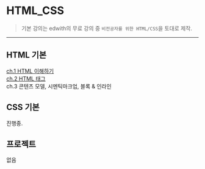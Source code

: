 # HTML_CSS 
> 기본 강의는 edwith의 무료 강의 중 `비전공자를 위한 HTML/CSS`을 토대로 제작.
------

## HTML 기본
[ch.1 HTML 이해하기](https://github.com/Park-Seung-Hun/Web_Programming/blob/main/HTML_CSS/HTML_CSS_Basic/ch1.md)<br>
[ch.2 HTML 태그](https://github.com/Park-Seung-Hun/Web_Programming/blob/main/HTML_CSS/HTML_CSS_Basic/ch2.md)<br>
ch.3 콘텐츠 모델, 시멘틱마크업, 블록 & 인라인<br>

## CSS 기본
진행중.

## 프로젝트
없음

